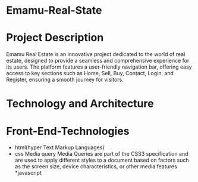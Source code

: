 # Emamu-Real-State
# Project Description
Emamu Real Estate is an innovative project dedicated to the world of real estate, designed to provide a seamless and comprehensive experience for its users. 
The platform features a user-friendly navigation bar, offering easy access to key sections such as Home, Sell, Buy, Contact, Login, and Register, ensuring a smooth journey for visitors.

# Technology and Architecture
# Front-End-Technologies
 * html(hyper Text Markup Languages)
 * css
      Media query  Media Queries are part of the CSS3 specification and are used to apply different styles to a document based on factors such as the screen size,
          device characteristics, or other media features
*javascript



